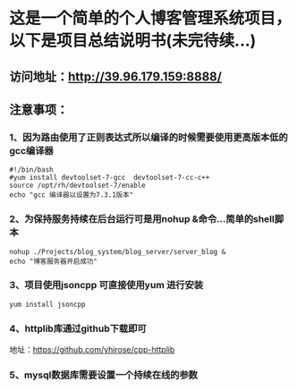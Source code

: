 # 这是一个简单的个人博客管理系统项目，以下是项目总结说明书(未完待续...)

## 访问地址：http://39.96.179.159:8888/

## 注意事项：
### 1、因为路由使用了正则表达式所以编译的时候需要使用更高版本低的gcc编译器
```
#!/bin/bash    
#yum install devtoolset-7-gcc  devtoolset-7-cc-c++  
source /opt/rh/devtoolset-7/enable                                                                                               
echo "gcc 编译器以设置为7.3.1版本"
```
### 2、为保持服务持续在后台运行可是用nohup &命令...简单的shell脚本
```
nohup ./Projects/blog_system/blog_server/server_blog &
echo "博客服务器开启成功"
```

### 3、项目使用jsoncpp 可直接使用yum 进行安装
``` yum install jsoncpp ```

### 4、httplib库通过github下载即可
地址：https://github.com/yhirose/cpp-httplib

### 5、mysql数据库需要设置一个持续在线的参数
